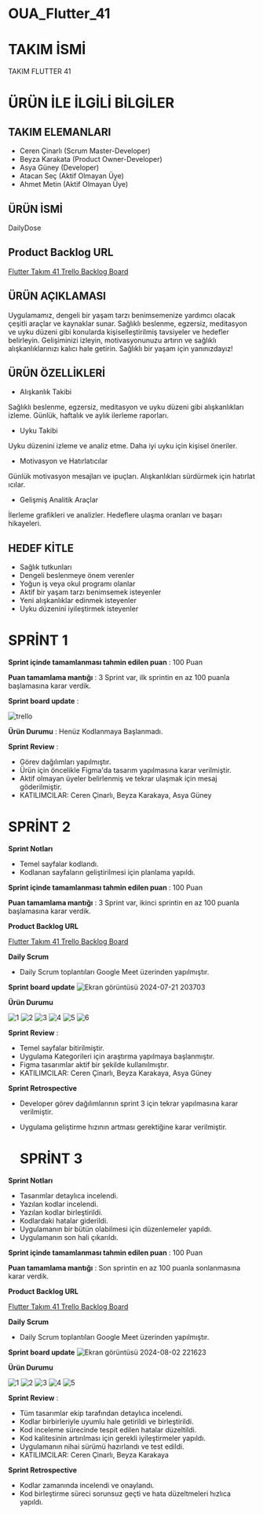 # OUA_Flutter_41

# TAKIM İSMİ
 TAKIM FLUTTER 41

 # ÜRÜN İLE İLGİLİ BİLGİLER

 ## TAKIM ELEMANLARI

 * Ceren Çinarlı (Scrum Master-Developer)
 * Beyza Karakata (Product Owner-Developer)
 * Asya Güney (Developer)
 * Atacan Seç (Aktif Olmayan Üye)
 * Ahmet Metin (Aktif Olmayan Üye)

 ## ÜRÜN İSMİ

 DailyDose

 ## Product Backlog URL

 [Flutter Takım 41 Trello Backlog Board](https://trello.com/b/M4PFWDNo/flutter-grup41)

 ## ÜRÜN AÇIKLAMASI

 Uygulamamız, dengeli bir yaşam tarzı benimsemenize yardımcı olacak çeşitli araçlar ve kaynaklar sunar. Sağlıklı beslenme, egzersiz, meditasyon ve uyku düzeni gibi konularda kişiselleştirilmiş tavsiyeler ve hedefler belirleyin. Gelişiminizi izleyin, motivasyonunuzu artırın ve sağlıklı alışkanlıklarınızı kalıcı hale getirin. Sağlıklı bir yaşam için yanınızdayız!

 ## ÜRÜN ÖZELLİKLERİ

 * Alışkanlık Takibi

Sağlıklı beslenme, egzersiz, meditasyon ve uyku düzeni gibi alışkanlıkları izleme.
Günlük, haftalık ve aylık ilerleme raporları.

* Uyku Takibi

Uyku düzenini izleme ve analiz etme.
Daha iyi uyku için kişisel öneriler.

* Motivasyon ve Hatırlatıcılar

Günlük motivasyon mesajları ve ipuçları.
Alışkanlıkları sürdürmek için hatırlat ıcılar.

* Gelişmiş Analitik Araçlar

İlerleme grafikleri ve analizler.
Hedeflere ulaşma oranları ve başarı hikayeleri.

## HEDEF KİTLE

* Sağlık tutkunları
* Dengeli beslenmeye önem verenler
* Yoğun iş veya okul programı olanlar
* Aktif bir yaşam tarzı benimsemek isteyenler
* Yeni alışkanlıklar edinmek isteyenler
* Uyku düzenini iyileştirmek isteyenler

# SPRİNT 1

 **Sprint içinde tamamlanması tahmin edilen puan** : 100 Puan

 **Puan tamamlama mantığı** : 3 Sprint var, ilk sprintin en az 100 puanla başlamasına karar verdik.

 **Sprint board update** : 

 ![trello](https://github.com/speyzie/OUA_Flutter_41/assets/92116762/eaa707fa-2710-42d8-a235-105ee148dac2)


 **Ürün Durumu** : Henüz Kodlanmaya Başlanmadı.

 **Sprint Review** : 
 * Görev dağılımları yapılmıştır.
 * Ürün için öncelikle Figma'da tasarım yapılmasına karar verilmiştir.
 * Aktif olmayan üyeler belirlenmiş ve tekrar ulaşmak için mesaj göderilmiştir.
 * KATILIMCILAR: Ceren Çinarlı, Beyza Karakaya, Asya Güney

# SPRİNT 2

 **Sprint Notları**
 * Temel sayfalar kodlandı.
 * Kodlanan sayfaların geliştirilmesi için planlama yapıldı.

 **Sprint içinde tamamlanması tahmin edilen puan** : 100 Puan
 
 **Puan tamamlama mantığı** : 3 Sprint var, ikinci sprintin en az 100 puanla başlamasına karar verdik.

 **Product Backlog URL**

 [Flutter Takım 41 Trello Backlog Board](https://trello.com/b/M4PFWDNo/flutter-grup41)

 **Daily Scrum**

 * Daily Scrum toplantıları Google Meet üzerinden yapılmıştır.

 **Sprint board update** 
 ![Ekran görüntüsü 2024-07-21 203703](https://github.com/user-attachments/assets/fcbc0063-817c-4158-a18a-227e131c429e)


 **Ürün Durumu**
 
![1](https://github.com/user-attachments/assets/427ba13c-a796-4bc7-95bb-e3445bc9cb29)
![2](https://github.com/user-attachments/assets/8d77d7ce-6935-4502-a33f-4b10f2d30904)
![3](https://github.com/user-attachments/assets/9b777c1e-0414-4cc3-8046-28bdaed88d25)
![4](https://github.com/user-attachments/assets/60fdb066-77a1-4d6f-a800-deabd66cdfe3)
![5](https://github.com/user-attachments/assets/243b45b5-51c3-4d54-95a6-624b6059d685)
![6](https://github.com/user-attachments/assets/96173453-435a-436c-a91c-0f1f7875e284)

 **Sprint Review** : 
 * Temel sayfalar bitirilmiştir.
 * Uygulama Kategorileri için araştırma yapılmaya başlanmıştır.
 * Figma tasarımlar aktif bir şekilde kullanılmıştır.
 * KATILIMCILAR: Ceren Çinarlı, Beyza Karakaya, Asya Güney

 **Sprint Retrospective**

 * Developer görev dağılımlarının sprint 3 için tekrar yapılmasına karar verilmiştir.
 * Uygulama geliştirme hızının artması gerektiğine karar verilmiştir.

   # SPRİNT 3

 **Sprint Notları**
 * Tasarımlar detaylıca incelendi.
 * Yazılan kodlar incelendi.
 * Yazılan kodlar birleştirildi.
 * Kodlardaki hatalar giderildi.
 * Uygulamanın bir bütün olabilmesi için düzenlemeler yapıldı.
 * Uygulamanın son hali çıkarıldı.

 **Sprint içinde tamamlanması tahmin edilen puan** : 100 Puan
 
 **Puan tamamlama mantığı** : Son sprintin en az 100 puanla sonlanmasına karar verdik.

 **Product Backlog URL**

 [Flutter Takım 41 Trello Backlog Board](https://trello.com/b/M4PFWDNo/flutter-grup41)

 **Daily Scrum**

 * Daily Scrum toplantıları Google Meet üzerinden yapılmıştır.

 **Sprint board update** 
 ![Ekran görüntüsü 2024-08-02 221623](https://github.com/user-attachments/assets/944af4aa-8d6b-47e7-ae86-63448ba03a54)


 **Ürün Durumu**

 
![1](https://github.com/user-attachments/assets/ad6a08ce-caee-46fa-bedf-7950d5806878)
![2](https://github.com/user-attachments/assets/b9fcac8b-1185-4499-ba8a-45de15af67a3)
![3](https://github.com/user-attachments/assets/4d87fd55-25dc-49aa-9db2-1ffa3a045664)
![4](https://github.com/user-attachments/assets/136bc3dd-7858-4242-973c-07f88203cc5b)
![5](https://github.com/user-attachments/assets/100bccc9-2569-494c-97c7-a6a6fe69512b)

 


 **Sprint Review** : 
 * Tüm tasarımlar ekip tarafından detaylıca incelendi.
 * Kodlar birbirleriyle uyumlu hale getirildi ve birleştirildi.
 * Kod inceleme sürecinde tespit edilen hatalar düzeltildi.
 * Kod kalitesinin artırılması için gerekli iyileştirmeler yapıldı.
 * Uygulamanın nihai sürümü hazırlandı ve test edildi.
 * KATILIMCILAR: Ceren Çinarlı, Beyza Karakaya

 **Sprint Retrospective**

 * Kodlar zamanında incelendi ve onaylandı. 
 * Kod birleştirme süreci sorunsuz geçti ve hata düzeltmeleri hızlıca yapıldı.

 
 




 
 
 
